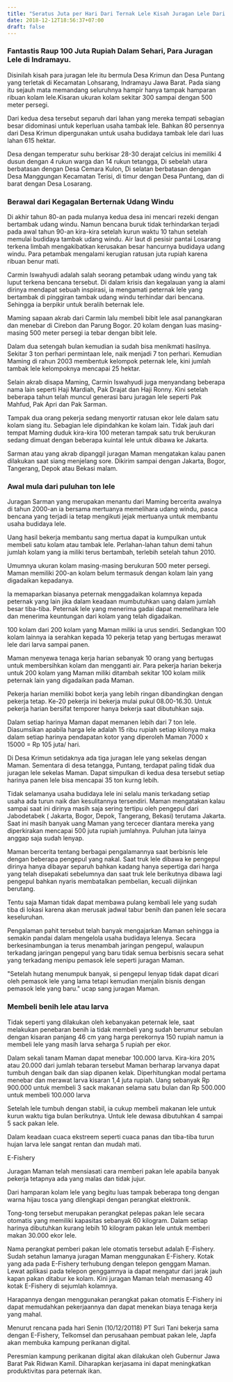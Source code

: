 ```yaml
---
title: "Seratus Juta per Hari Dari Ternak Lele Kisah Juragan Lele Dari Indramayu"
date: 2018-12-12T18:56:37+07:00
draft: false
---
```


### Fantastis Raup 100 Juta Rupiah Dalam Sehari, Para Juragan Lele di Indramayu.

Disinilah kisah para juragan lele itu bermula Desa Krimun dan Desa Puntang yang terletak di Kecamatan Lohsarang, Indramayu Jawa Barat. Pada siang itu sejauh mata memandang seluruhnya hampir hanya tampak hamparan ribuan kolam lele.Kisaran ukuran kolam sekitar 300 sampai dengan 500 meter persegi. 

Dari kedua desa tersebut separuh dari lahan yang mereka tempati sebagian besar didominasi untuk keperluan usaha tambak lele. Bahkan 80 persennya dari Desa Krimun dipergunakan untuk usaha budidaya tambak lele dari luas lahan 615 hektar.

Desa dengan temperatur suhu berkisar 28-30 derajat celcius ini memiliki 4 dusun dengan 4 rukun warga dan 14 rukun tetangga, Di sebelah utara berbatasan dengan Desa Cemara Kulon, Di selatan berbatasan dengan Desa Manggungan Kecamatan Terisi, di timur dengan Desa Puntang, dan di barat dengan Desa Losarang.

### Berawal dari Kegagalan Berternak Udang Windu

Di akhir tahun 80-an pada mulanya kedua desa ini mencari rezeki dengan bertambak udang windu. Namun bencana buruk tidak terhindarkan terjadi pada awal tahun 90-an kira-kira setelah kurun waktu 10 tahun setelah memulai budidaya tambak udang windu. Air laut di pesisir pantai Losarang terkena limbah mengakibatkan kerusakan besar hancurnya budidaya udang windu. Para petambak mengalami kerugian ratusan juta rupiah karena ribuan benur mati.

Carmin Iswahyudi adalah salah seorang petambak udang windu yang tak luput terkena bencana tersebut. Di dalam krisis dan kegalauan yang ia alami dirinya mendapat sebuah inspirasi, ia mengamati peternak lele yang bertambak di pinggiran tambak udang windu terhindar dari bencana. Sehingga ia berpikir untuk beralih beternak lele.

Maming sapaan akrab dari Carmin lalu membeli bibit lele asal panangkaran dan menebar di Cirebon dan Parung Bogor. 20 kolam dengan luas masing-masing 500 meter persegi ia tebar dengan bibit lele.

Dalam dua setengah bulan kemudian ia sudah bisa menikmati hasilnya. Sekitar 3 ton perhari permintaan lele, naik menjadi 7 ton perhari. Kemudian Maming di rahun 2003 membentuk kelompok peternak lele, kini jumlah tambak lele kelompoknya mencapai 25 hektar.

Selain akrab disapa Maming, Carmin Iswahyudi juga menyandang beberapa nama lain seperti Haji Mardiah, Pak Drajat dan Haji Ronny. Kini setelah beberapa tahun telah muncul generasi baru juragan lele seperti Pak Mahfud, Pak Apri dan Pak Sarman.

Tampak dua orang pekerja sedang menyortir ratusan ekor lele dalam satu kolam siang itu. Sebagian lele dipindahkan ke kolam lain. Tidak jauh dari tempat Maming duduk kira-kira 100 meteran tampak satu truk berukuran sedang dimuat dengan beberapa kuintal lele untuk dibawa ke Jakarta.

Sarman atau yang akrab dipanggil juragan Maman mengatakan kalau panen dilakukan saat siang menjelang sore. Dikirim sampai dengan Jakarta, Bogor, Tangerang, Depok atau Bekasi malam.

### Awal mula dari puluhan ton lele

Juragan Sarman yang merupakan menantu dari Maming bercerita awalnya di tahun 2000-an ia bersama mertuanya memelihara udang windu, pasca bencana yang terjadi ia tetap mengikuti jejak mertuanya untuk membantu usaha budidaya lele.

Uang hasil bekerja membantu sang mertua dapat ia kumpulkan untuk membeli satu kolam atau tambak lele. Perlahan-lahan tahun demi tahun jumlah kolam yang ia miliki terus bertambah, terlebih  setelah tahun 2010.

Umumnya ukuran kolam masing-masing berukuran 500 meter persegi. Maman memiliki 200-an kolam belum termasuk dengan kolam lain yang digadaikan kepadanya. 

Ia memaparkan biasanya peternak menggadaikan kolamnya kepada peternak yang lain jika dalam keadaan mumbutuhkan uang dalam jumlah besar tiba-tiba. Peternak lele yang menerima gadai dapat memelihara lele dan menerima keuntungan dari kolam yang telah digadaikan.

100 kolam dari 200 kolam yang Maman miliki ia urus sendiri. Sedangkan 100 kolam lainnya ia serahkan kepada 10 pekerja tetap yang bertugas merawat lele dari larva sampai panen.

Maman menyewa tenaga kerja harian sebanyak 10 orang yang bertugas untuk membersihkan kolam dan mengganti air. Para pekerja harian bekerja untuk 200 kolam yang Maman miliki ditambah sekitar 100 kolam milik peternak lain yang digadaikan pada Maman.

Pekerja harian memiliki bobot kerja yang lebih ringan dibandingkan dengan pekerja tetap.
Ke-20 pekerja ini bekerja mulai pukul 08.00-16.30. Untuk pekerja harian bersifat temporer hanya bekerja saat dibutuhkan saja.

Dalam setiap harinya Maman dapat memanen lebih dari 7 ton lele. Diasumsikan apabila harga lele adalah 15 ribu rupiah setiap kilonya  maka dalam setiap harinya pendapatan kotor yang diperoleh Maman 7000 x 15000 = Rp 105 juta/ hari.

Di Desa Krimun setidaknya ada tiga juragan lele yang sekelas dengan Maman. Sementara di desa tetangga, Puntang, terdapat paling tidak dua juragan lele sekelas Maman. Dapat simpulkan di kedua desa tersebut setiap harinya panen lele bisa mencapai 35 ton kurng lebih.

Tidak selamanya usaha budidaya lele ini selalu manis terkadang setiap usaha ada turun naik dan kesulitannya tersendiri. Maman mengatakan kalau sampai saat ini dirinya masih saja sering tertipu oleh pengepul dari Jabodetabek ( Jakarta, Bogor, Depok, Tangerang, Bekasi) terutama Jakarta. Saat ini masih banyak uang Maman yang tercecer diantara mereka yang diperkirakan mencapai 500 juta rupiah jumlahnya. Puluhan juta lainya anggap saja sudah lenyap.

Maman bercerita tentang berbagai pengalamannya saat berbisnis lele dengan beberapa pengepul yang nakal. 
Saat truk lele dibawa ke pengepul dirinya hanya dibayar separuh  bahkan kadang hanya sepertiga dari harga yang telah disepakati sebelumnya dan saat truk lele berikutnya dibawa lagi pengepul bahkan nyaris membatalkan pembelian, kecuali diijinkan berutang.

Tentu saja Maman  tidak dapat membawa pulang kembali lele yang sudah tiba di lokasi karena akan merusak jadwal tabur benih dan panen lele secara keseluruhan.

Pengalaman pahit tersebut telah banyak mengajarkan Maman sehingga ia semakin pandai dalam mengelola usaha budidaya lelenya. Secara berkesinambungan ia terus menambah jaringan pengepul, walaupun terkadang jaringan pengepul yang baru tidak semua berbisnis secara sehat yang terkadang menipu pemasok lele seperti juragan Maman.

"Setelah hutang menumpuk banyak, si pengepul lenyap tidak dapat dicari oleh pemasok lele yang lama tetapi kemudian menjalin bisnis dengan pemasok lele yang baru." ucap sang juragan Maman.

### Membeli benih lele atau larva

Tidak seperti yang dilakukan oleh kebanyakan peternak lele, saat melakukan penebaran benih ia tidak membeli yang sudah berumur sebulan dengan kisaran panjang 46 cm yang harga perekornya 150 rupiah namun ia membeli lele yang masih larva seharga 5 rupiah per ekor. 

Dalam sekali tanam Maman dapat menebar 100.000 larva. Kira-kira 20% atau 20.000 dari jumlah tebaran tersebut Maman berharap larvanya dapat tumbuh dengan baik dan siap dipanen kelak. Diperhitungkan modal pertama menebar dan merawat larva kisaran 1,4 juta rupiah. Uang sebanyak Rp 900.000 untuk membeli 3 sack makanan selama satu bulan dan Rp 500.000 untuk membeli 100.000 larva

Setelah lele tumbuh dengan stabil, ia cukup membeli makanan lele untuk kurun waktu tiga bulan berikutnya. Untuk lele dewasa dibutuhkan 4 sampai 5 sack pakan lele.

Dalam keadaan cuaca ekstreem seperti cuaca panas dan tiba-tiba turun hujan larva lele sangat rentan dan mudah mati.

E-Fishery 

Juragan Maman telah mensiasati cara memberi pakan lele apabila banyak pekerja tetapnya ada yang malas dan tidak jujur.

Dari hamparan kolam lele yang begitu luas tampak beberapa tong dengan warna hijau tosca yang dilengkapi dengan perangkat elektronik.

Tong-tong tersebut merupakan perangkat pelepas pakan lele secara otomatis yang memiliki kapasitas sebanyak 60 kilogram. Dalam setiap harinya dibutuhkan kurang lebih 10 kilogram pakan lele untuk memberi makan 30.000 ekor lele.

Nama perangkat pemberi pakan lele otomatis tersebut adalah E-Fishery. Sudah setahun lamanya juragan Maman menggunakan E-Fishery.
Kotak yang ada pada E-Fishery terhubung dengan telepon genggam Maman. Lewat aplikasi pada telepon genggamnya ia dapat mengatur dari jarak jauh kapan pakan ditabur ke kolam. Kini juragan Maman telah memasang 40 kotak E-Fishery di sejumlah kolamnya.

Harapannya dengan menggunakan perangkat pakan otomatis E-Fishery ini dapat memudahkan pekerjaannya dan dapat menekan biaya tenaga kerja yang mahal.

Menurut rencana pada hari Senin (10/12/20118) PT Suri Tani bekerja sama dengan E-Fishery, Telkomsel dan perusahaan pembuat pakan lele, Japfa akan membuka kampung perikanan digital. 

Peresmian kampung perikanan digital akan dilakukan oleh Gubernur Jawa Barat Pak Ridwan Kamil. Diharapkan kerjasama ini dapat meningkatkan produktivitas para peternak ikan.